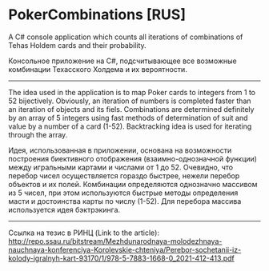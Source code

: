# PokerCombinations [RUS]

A C# console application which counts all iterations of combinations of Tehas Holdem cards and their probability.

Консольное приложение на C#, подсчитывающее все возможные комбинации Техасского Холдема и их вероятности.
_______________

The idea used in the application is to map Poker cards to integers from 1 to 52 bijectively. Obviously, an iteration of numbers is completed faster than an iteration of objects and its fiels.
Combinations are determined definitely by an array of 5 integers using fast methods of determination of suit and value by a number of a card (1-52).
Backtracking idea is used for iterating through the array.

Идея, использованная в приложении, основана на возможности построения биективного отображения (взаимно-однозначной функции) между игральными картами и числами от 1 до 52.
Очевидно, что перебор чисел осуществляется гораздо быстрее, нежели перебор объектов и их полей. Комбинации определяются однозначно массивом из 5 чисел, при этом используются быстрые методы определения
масти и достоинства карты по числу (1-52).
Для перебора массива используется идея бэктрэкинга.
_______________


Ссылка на тезис в РИНЦ (Link to the article):  http://repo.ssau.ru/bitstream/Mezhdunarodnaya-molodezhnaya-nauchnaya-konferenciya-Korolevskie-chteniya/Perebor-sochetanii-iz-kolody-igralnyh-kart-93170/1/978-5-7883-1668-0_2021-412-413.pdf

